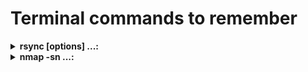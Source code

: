 # Terminal commands to remember


<details>
<summary><b>rsync [options] ...:</b></summary>
<br>
A better way to transfer files even remotely, due to the ability to restart after a lost connection. Better than scp and with more options.
Example:

    $ rsync -vazhP [USER]@LOCAL_IP:"'/Volumes/My Book 3/qBittorrent downloads/FILE_OR_DIRECTORY'" /Volumes/Compatible/DESTINATION

Note that there are double quotes around the remote path. This is necessary since the string has to be parsed twice: locally and remotely. To transfer a directory, do not append a "/" at the end of the path. Doing so would result in transferring only the contents of such directory.
Also, the options are:

    [-n : DRY RUN. See what would happen]
    -v : Verbose
    -a : archive mode; same as -rlptgoD (recursive, etc..)
    -z : compress (useful with a slow connection)
    -h : human-readable output
    -P : shows progress and preserves partial transfers
    (-u : skip files that are newer on the destination)
    (--ignore-existing: skips the update of files that already exist on the destination)
    (--size-only: skip files that match in size)
</details>


<details>
<summary><b>nmap -sn ...:</b></summary>
<br>
Command to scan the network and list all connected devices. Useful to list also the devices connected via OpenVPN (if the respective network are scanned, such as 10.8.0.0/24 or 10.8.1.0/24).
Note that given the reduced amount of addresses per OpenVPN instance, a mask of 29 should be sufficient.
Example:

    $ nmap -sn 192.168.7.0/24 10.8.0.0/29 10.8.1.0/29
</details>
